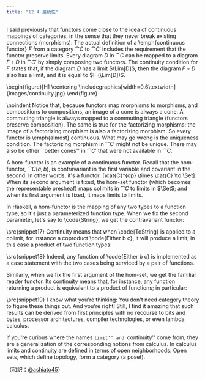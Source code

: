 ```yaml
---
title: "12.4 連続性"
---
```


I said previously that functors come close to the idea of continuous
mappings of categories, in the sense that they never break existing
connections (morphisms). The actual definition of a \emph{continuous
functor} $F$ from a category $\cat{C}$ to $\cat{C'}$ includes the
requirement that the functor preserve limits. Every diagram $D$
in $\cat{C}$ can be mapped to a diagram $F \circ D$ in $\cat{C'}$ by
simply composing two functors. The continuity condition for $F$
states that, if the diagram $D$ has a limit $\Lim[D]$, then
the diagram $F \circ D$ also has a limit, and it is equal to
$F (\Lim[D])$.

\begin{figure}[H]
\centering
\includegraphics[width=0.6\textwidth]{images/continuity.jpg}
\end{figure}

\noindent
Notice that, because functors map morphisms to morphisms, and
compositions to compositions, an image of a cone is always a cone. A
commuting triangle is always mapped to a commuting triangle (functors
preserve composition). The same is true for the factorizing morphisms:
the image of a factorizing morphism is also a factorizing morphism. So
every functor is \emph{almost} continuous. What may go wrong is the
uniqueness condition. The factorizing morphism in $\cat{C'}$ might not be
unique. There may also be other ``better cones'' in $\cat{C'}$ that were
not available in $\cat{C}$.

A hom-functor is an example of a continuous functor. Recall that the
hom-functor, $\cat{C}(a, b)$, is contravariant in the first variable
and covariant in the second. In other words, it's a functor:
\[\cat{C}^{op} \times \cat{C} \to \Set\]
When its second argument is fixed, the hom-set functor (which becomes
the representable presheaf) maps colimits in $\cat{C}$ to limits in
$\Set$; and when its first argument is fixed, it maps limits to
limits.

In Haskell, a hom-functor is the mapping of any two types to a function
type, so it's just a parameterized function type. When we fix the second
parameter, let's say to \code{String}, we get the contravariant
functor:

\src{snippet17}
Continuity means that when \code{ToString} is applied to a colimit,
for instance a coproduct \code{Either b c}, it will produce a limit;
in this case a product of two function types:

\src{snippet18}
Indeed, any function of \code{Either b c} is implemented as a case
statement with the two cases being serviced by a pair of functions.

Similarly, when we fix the first argument of the hom-set, we get the
familiar reader functor. Its continuity means that, for instance, any
function returning a product is equivalent to a product of functions; in
particular:

\src{snippet19}
I know what you're thinking: You don't need category theory to figure
these things out. And you're right! Still, I find it amazing that such
results can be derived from first principles with no recourse to bits
and bytes, processor architectures, compiler technologies, or even
lambda calculus.

If you're curious where the names ``limit'' and ``continuity'' come
from, they are a generalization of the corresponding notions from
calculus. In calculus limits and continuity are defined in terms of open
neighborhoods. Open sets, which define topology, form a category (a
poset).


（和訳：[@ashiato45](https://twitter.com/ashiato45)）
